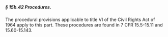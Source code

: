 ##### § 15b.42 Procedures. #####

The procedural provisions applicable to title VI of the Civil Rights Act of 1964 apply to this part. These procedures are found in 7 CFR 15.5-15.11 and 15.60-15.143.